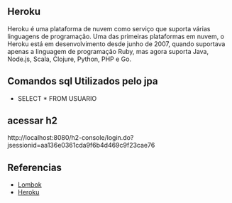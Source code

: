 
## Heroku

Heroku é uma plataforma de nuvem como serviço que suporta várias linguagens de programação. Uma das primeiras 
plataformas em nuvem, o Heroku está em desenvolvimento desde junho de 2007, quando suportava apenas a linguagem de 
programação Ruby, mas agora suporta Java, Node.js, Scala, Clojure, Python, PHP e Go.



## Comandos sql Utilizados pelo jpa

- SELECT * FROM USUARIO

## acessar h2

http://localhost:8080/h2-console/login.do?jsessionid=aa136e0361cda9f6b4d469c9f23cae76

## Referencias

- [Lombok](https://projectlombok.org/)
- [Heroku](https://app.circleci.com/projects/project-dashboard/github/aevilesaguiar/)
